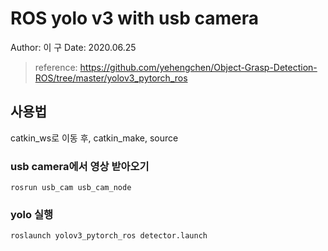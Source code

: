 # ROS yolo v3 with usb camera
Author: 이  구
Date: 2020.06.25
> reference: https://github.com/yehengchen/Object-Grasp-Detection-ROS/tree/master/yolov3_pytorch_ros

## 사용법
catkin_ws로 이동 후, catkin_make, source

### usb camera에서 영상 받아오기

```(bash) 
rosrun usb_cam usb_cam_node
```

### yolo 실행

```(bash) 
roslaunch yolov3_pytorch_ros detector.launch 
```
